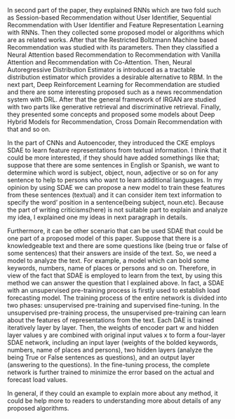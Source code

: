 In second part of the paper, they explained RNNs which are two fold such as Session-based Recommendation without User Identifier, Sequential Recommendation with User Identifier and Feature Representation Learning with RNNs. Then they collected some proposed model or algorithms which are as related works. After that the Restricted Boltzmann Machine based Recommendation was studied with its parameters. Then they classified a Neural Attention based Recommendation to Recommendation with Vanilla Attention and Recommendation with Co-Attention. Then, Neural Autoregressive Distribution Estimator is introduced as a tractable distribution estimator which provides a desirable alternative to RBM. In the next part, Deep Reinforcement Learning for Recommendation are studied and there are some interesting proposed such as a news recommendation system with DRL. After that the general framework of IRGAN are studied with two parts like generative retrieval and discriminative retrieval. Finally, they presented some concepts and proposed some models about Deep Hybrid Models for Recommendation, Cross Domain Recommendation with that and so on.

In the part of CNNs and Autoencoder, they introduced the CKE employs SDAE to learn feature representations from textual information. I think that it could be more interested, if they should have added somethings like that; suppose that there are some sentences in English or Spanish, we want to determine which word is subject, object, noun, adjective or so on for any sentence to help to persons who want to learn additional languages. In my opinion by using SDAE we can propose a new model to train these features from these sentences (textual) and it can consider item text information to specify the word’ position in a sentence(being subject, noun.etc). Because the part of writing criticisms(here) is not suitable part to explain and analyze my idea, I explained one my ideas in next paragraph in details. 

Furthermore, it can be other scenario that can be used SDAE that could be one part of a proposed model of this paper. Suppose that there is a knowledgeable text and there are some questions like (being true or false of some sentences) that their answers are inside of the text. So, we need a model to analyze the text. For example, a model which can bold some keywords, numbers, name of places or persons and so on. Therefore, in view of the fact that SDAE is employed to learn from the text, by using this method we can answer the question that I explained above. In fact, a SDAE with an unsupervised pre-training process is firstly used to establish load forecasting model. The training process of the entire network is divided into two phases: unsupervised pre-training and supervised fine-tuning.  In the unsupervised pre-training process, the unsupervised pre-training can learn about the features of representations from the text. Each DAE is trained iteratively layer by layer. Then, the weights of encoder part w and hidden layer values y are combined with original input values x to form a four-layer SDAE network, including an input layer (weights of the bolded keywords, numbers, name of places and persons), two hidden layers (analyze the being True or False sentences as questions), and an output layer (answering to the questions). In the fine-tuning process, the complete network is further trained to minimize the error based on the actual and forecast load values.

In general, if they could an example to explain more about any method, it could be help more to readers to understanding more about details of any proposed algorithms.

